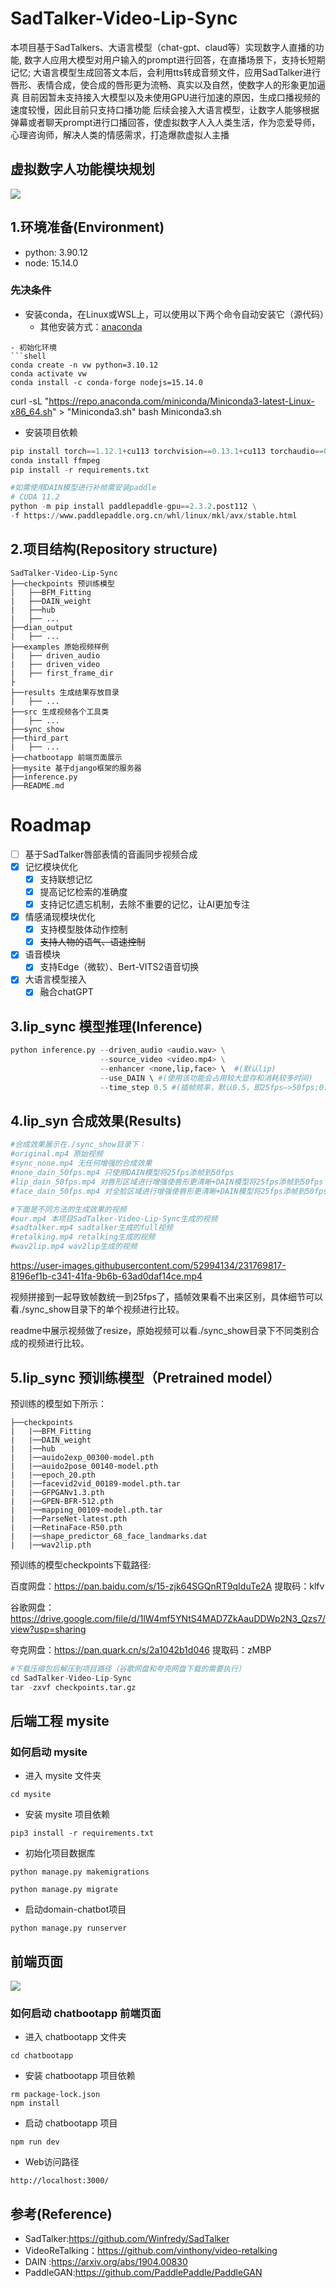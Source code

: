 # SadTalker-Video-Lip-Sync


本项目基于SadTalkers、大语言模型（chat-gpt、claud等）实现数字人直播的功能, 数字人应用大模型对用户输入的prompt进行回答，在直播场景下，支持长短期记忆; 
大语言模型生成回答文本后，会利用tts转成音频文件，应用SadTalker进行唇形、表情合成，使合成的唇形更为流畅、真实以及自然，使数字人的形象更加逼真
目前因暂未支持接入大模型以及未使用GPU进行加速的原因，生成口播视频的速度较慢，因此目前只支持口播功能
后续会接入大语言模型，让数字人能够根据弹幕或者聊天prompt进行口播回答，使虚拟数字人入人类生活，作为恋爱导师，心理咨询师，解决人类的情感需求，打造爆款虚拟人主播

## 虚拟数字人功能模块规划

![](./project.png)

## 1.环境准备(Environment)
- python: 3.90.12
- node: 15.14.0

### 先决条件
- 安装conda，在Linux或WSL上，可以使用以下两个命令自动安装它（源代码）
  - 其他安装方式：[anaconda](https://anaconda.org.cn/anaconda/install/windows/)
```shell
- 初始化环境
```shell
conda create -n vw python=3.10.12
conda activate vw
conda install -c conda-forge nodejs=15.14.0
```
curl -sL "https://repo.anaconda.com/miniconda/Miniconda3-latest-Linux-x86_64.sh" > "Miniconda3.sh"
bash Miniconda3.sh

- 安装项目依赖

```python
pip install torch==1.12.1+cu113 torchvision==0.13.1+cu113 torchaudio==0.12.1 --extra-index-url https://download.pytorch.org/whl/cu113
conda install ffmpeg
pip install -r requirements.txt

#如需使用DAIN模型进行补帧需安装paddle
# CUDA 11.2
python -m pip install paddlepaddle-gpu==2.3.2.post112 \
-f https://www.paddlepaddle.org.cn/whl/linux/mkl/avx/stable.html
```

## 2.项目结构(Repository structure)

```
SadTalker-Video-Lip-Sync
├──checkpoints 预训练模型
|   ├──BFM_Fitting
|   ├──DAIN_weight
|   ├──hub
|   ├── ...
├──dian_output
|   ├── ...
├──examples 原始视频样例
|   ├── driven_audio
|   ├── driven_video
|   ├── first_frame_dir
├
├──results 生成结果存放目录
|   ├── ...
├──src 生成视频各个工具类
|   ├── ...
├──sync_show
├──third_part
|   ├── ...
├──chatbootapp 前端页面展示
├──mysite 基于django框架的服务器
├──inference.py
├──README.md
```

# Roadmap
- [ ] 基于SadTalker唇部表情的音画同步视频合成
- [x] 记忆模块优化
    - [x] 支持联想记忆
    - [x] 提高记忆检索的准确度
    - [x] 支持记忆遗忘机制，去除不重要的记忆，让AI更加专注
- [x] 情感涌现模块优化
    - [x] 支持模型肢体动作控制
    - [x] ~~支持人物的语气、语速控制~~
- [x] 语音模块
    - [x] 支持Edge（微软）、Bert-VITS2语音切换
- [x] 大语言模型接入
    - [x] 融合chatGPT

## 3.lip_sync 模型推理(Inference)

```python
python inference.py --driven_audio <audio.wav> \
                    --source_video <video.mp4> \
                    --enhancer <none,lip,face> \  #(默认lip)
                    --use_DAIN \ #(使用该功能会占用较大显存和消耗较多时间)
             		--time_step 0.5 #(插帧频率，默认0.5，即25fps—>50fps;0.25,即25fps—>100fps)
```



## 4.lip_syn 合成效果(Results)

```python
#合成效果展示在./sync_show目录下：
#original.mp4 原始视频
#sync_none.mp4 无任何增强的合成效果
#none_dain_50fps.mp4 只使用DAIN模型将25fps添帧到50fps
#lip_dain_50fps.mp4 对唇形区域进行增强使唇形更清晰+DAIN模型将25fps添帧到50fps
#face_dain_50fps.mp4 对全脸区域进行增强使唇形更清晰+DAIN模型将25fps添帧到50fps

#下面是不同方法的生成效果的视频
#our.mp4 本项目SadTalker-Video-Lip-Sync生成的视频
#sadtalker.mp4 sadtalker生成的full视频
#retalking.mp4 retalking生成的视频
#wav2lip.mp4 wav2lip生成的视频
```

https://user-images.githubusercontent.com/52994134/231769817-8196ef1b-c341-41fa-9b6b-63ad0daf14ce.mp4

视频拼接到一起导致帧数统一到25fps了，插帧效果看不出来区别，具体细节可以看./sync_show目录下的单个视频进行比较。

readme中展示视频做了resize，原始视频可以看./sync_show目录下不同类别合成的视频进行比较。

## 5.lip_sync 预训练模型（Pretrained model）

预训练的模型如下所示：

```
├──checkpoints
|   |──BFM_Fitting
|   |──DAIN_weight
|   |──hub
|   |──auido2exp_00300-model.pth
|   |──auido2pose_00140-model.pth
|   |──epoch_20.pth
|   |──facevid2vid_00189-model.pth.tar
|   |──GFPGANv1.3.pth
|   |──GPEN-BFR-512.pth
|   |──mapping_00109-model.pth.tar
|   |──ParseNet-latest.pth
|   |──RetinaFace-R50.pth
|   |──shape_predictor_68_face_landmarks.dat
|   |──wav2lip.pth
```



预训练的模型checkpoints下载路径:

百度网盘：https://pan.baidu.com/s/15-zjk64SGQnRT9qIduTe2A  提取码：klfv

谷歌网盘：https://drive.google.com/file/d/1lW4mf5YNtS4MAD7ZkAauDDWp2N3_Qzs7/view?usp=sharing

夸克网盘：https://pan.quark.cn/s/2a1042b1d046  提取码：zMBP

```python
#下载压缩包后解压到项目路径（谷歌网盘和夸克网盘下载的需要执行）
cd SadTalker-Video-Lip-Sync 
tar -zxvf checkpoints.tar.gz
```

## 后端工程 mysite
### 如何启动 mysite

- 进入 mysite 文件夹
```shell
cd mysite
```
- 安装 mysite 项目依赖
```shell
pip3 install -r requirements.txt
```
- 初始化项目数据库
```shell
python manage.py makemigrations 
```
```shell
python manage.py migrate 
```
- 启动domain-chatbot项目
```shell
python manage.py runserver
```
## 前端页面
![](./demo.png)

###

### 如何启动 chatbootapp 前端页面
- 进入 chatbootapp 文件夹
```shell
cd chatbootapp
```
- 安装 chatbootapp 项目依赖
```shell
rm package-lock.json
npm install
```
- 启动 chatbootapp 项目
```shell
npm run dev
```
- Web访问路径
```shell
http://localhost:3000/
```

## 参考(Reference)

- SadTalker:https://github.com/Winfredy/SadTalker
- VideoReTalking：https://github.com/vinthony/video-retalking
- DAIN :https://arxiv.org/abs/1904.00830
- PaddleGAN:https://github.com/PaddlePaddle/PaddleGAN